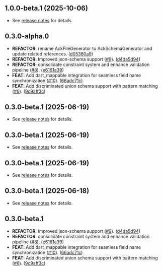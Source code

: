 ## 1.0.0-beta.1 (2025-10-06)

* See [release notes](https://github.com/btwld/ack/releases/tag/v1.0.0-beta.1) for details.

## 0.3.0-alpha.0

 - **REFACTOR**: rename AckFileGenerator to AckSchemaGenerator and update related references. ([d05360a9](https://github.com/btwld/ack/commit/d05360a9077efbe3e8bc589ef87939faf100ce44))
 - **REFACTOR**: Improved json-schema support ([#9](https://github.com/btwld/ack/issues/9)). ([d4da5d94](https://github.com/btwld/ack/commit/d4da5d949a82a1ad5ab8000e97e897724aae5b60))
 - **REFACTOR**: consolidate constraint system and enhance validation pipeline ([#8](https://github.com/btwld/ack/issues/8)). ([e6161a39](https://github.com/btwld/ack/commit/e6161a390d21b15bd741d250c8c04def7ec60d5e))
 - **FEAT**: Add dart_mappable integration for seamless field name synchronization ([#10](https://github.com/btwld/ack/issues/10)). ([66adc71c](https://github.com/btwld/ack/commit/66adc71c8a5fcdacd99aabc7dfa4458fd1501e91))
 - **FEAT**: Add discriminated union schema support with pattern matching ([#6](https://github.com/btwld/ack/issues/6)). ([9c9aff3c](https://github.com/btwld/ack/commit/9c9aff3c7b0301b695e0bd768a7f07b5583bd2fe))

## 0.3.0-beta.1 (2025-06-19)

* See [release notes](https://github.com/btwld/ack/releases/tag/0.3.0-beta.1) for details.


## 0.3.0-beta.1 (2025-06-19)

* See [release notes](https://github.com/btwld/ack/releases/tag/0.3.0-beta.1) for details.


## 0.3.0-beta.1 (2025-06-19)

* See [release notes](https://github.com/btwld/ack/releases/tag/v0.3.0-beta.1) for details.


## 0.3.0-beta.1 (2025-06-18)

* See [release notes](https://github.com/btwld/ack/releases/tag/v0.3.0-beta.1) for details.


## 0.3.0-beta.1

 - **REFACTOR**: Improved json-schema support ([#9](https://github.com/btwld/ack/issues/9)). ([d4da5d94](https://github.com/btwld/ack/commit/d4da5d949a82a1ad5ab8000e97e897724aae5b60))
 - **REFACTOR**: consolidate constraint system and enhance validation pipeline ([#8](https://github.com/btwld/ack/issues/8)). ([e6161a39](https://github.com/btwld/ack/commit/e6161a390d21b15bd741d250c8c04def7ec60d5e))
 - **FEAT**: Add dart_mappable integration for seamless field name synchronization ([#10](https://github.com/btwld/ack/issues/10)). ([66adc71c](https://github.com/btwld/ack/commit/66adc71c8a5fcdacd99aabc7dfa4458fd1501e91))
 - **FEAT**: Add discriminated union schema support with pattern matching ([#6](https://github.com/btwld/ack/issues/6)). ([9c9aff3c](https://github.com/btwld/ack/commit/9c9aff3c7b0301b695e0bd768a7f07b5583bd2fe))
